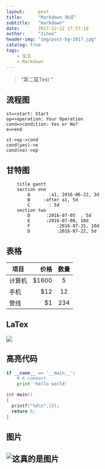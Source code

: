```yaml
---
layout:     post
title:      "Markdown 测试"
subtitle:   "markdown"
date:       2017-12-12 17:57:18
author:     "Zihoo"
header-img: "img/post-bg-2017.jpg"
catalog: true
tags:
    - 生活
    - Markdown
---
```


> “第二篇Test ”



## 流程图

```flow
st=>start: Start
op=>operation: Your Operation
cond=>condition: Yes or No?
e=>end

st->op->cond
cond(yes)->e
cond(no)->op
```

## 甘特图

```gantt
    title gantt
    section one
        A       :a1, 2016-06-22, 3d
        B     :after a1, 5d
        C       : 5d
    section two
        D      :2016-07-05  , 5d
        E      :2016-07-08, 10d
        F          :2016-07-15, 10d
        D          :2016-07-22, 5d
```

## 表格

| 项目        | 价格   |  数量  |
| --------   | -----:  | :----:  |
| 计算机     | \$1600 |   5     |
| 手机        |   \$12   |   12   |
| 管线        |    \$1    |  234  |

## LaTex
![](http://latex.codecogs.com/gif.latex?E=mc^2)

## 高亮代码

```python
if __name__ == '__main__':
    # A comment
    print 'hello world'
```
```c
int main()
{
  printf("%d\n",13);
  return 0;
}
```

## 图片

![这真的是图片](http://imgsrc.baidu.com/imgad/pic/item/267f9e2f07082838f76cce1db299a9014c08f152.jpg "这是图片")
---
